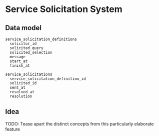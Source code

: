 # Service Solicitation System
## Data model
```
service_solicitation_definitions
  solicitor_id
  solicited_query
  solicited_selection
  message
  start_at
  finish_at

service_solicitations
  service_solicitation_definition_id
  solicited_id
  sent_at
  resolved_at
  resolution
```

## Idea
TODO: Tease apart the distinct concepts from this particularly elaborate feature

